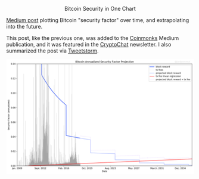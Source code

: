 <center> <p id="title">Bitcoin Security in One Chart</p> </center>

[Medium post](https://medium.com/coinmonks/bitcoin-security-in-one-chart-694ee3ed8c2d) plotting Bitcoin "security factor" over time, and extrapolating into the future.

This post, like the previous one, was added to the [Coinmonks](https://medium.com/coinmonks) Medium publication, and it was featured in the [CryptoChat](https://us16.campaign-archive.com/?u=1f5a2ff3f60a10d68aea34a25&id=2344913960) newsletter. 
I also summarized the post via [Tweetstorm](https://twitter.com/jordanmmck/status/1042074859977592833).

<img src="/public/images/security_factor.png" alt="security factor chart"/>
